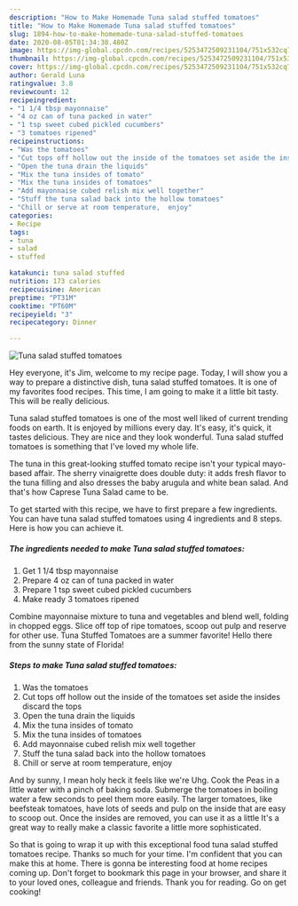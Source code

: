 ```yaml
---
description: "How to Make Homemade Tuna salad stuffed tomatoes"
title: "How to Make Homemade Tuna salad stuffed tomatoes"
slug: 1894-how-to-make-homemade-tuna-salad-stuffed-tomatoes
date: 2020-08-05T01:34:38.480Z
image: https://img-global.cpcdn.com/recipes/5253472509231104/751x532cq70/tuna-salad-stuffed-tomatoes-recipe-main-photo.jpg
thumbnail: https://img-global.cpcdn.com/recipes/5253472509231104/751x532cq70/tuna-salad-stuffed-tomatoes-recipe-main-photo.jpg
cover: https://img-global.cpcdn.com/recipes/5253472509231104/751x532cq70/tuna-salad-stuffed-tomatoes-recipe-main-photo.jpg
author: Gerald Luna
ratingvalue: 3.8
reviewcount: 12
recipeingredient:
- "1 1/4 tbsp mayonnaise"
- "4 oz can of tuna packed in water"
- "1 tsp sweet cubed pickled cucumbers"
- "3 tomatoes ripened"
recipeinstructions:
- "Was the tomatoes"
- "Cut tops off hollow out the inside of the tomatoes set aside the insides discard the tops"
- "Open the tuna drain the liquids"
- "Mix the tuna insides of tomato"
- "Mix the tuna insides of tomatoes"
- "Add mayonnaise cubed relish mix well together"
- "Stuff the tuna salad back into the hollow tomatoes"
- "Chill or serve at room temperature,  enjoy"
categories:
- Recipe
tags:
- tuna
- salad
- stuffed

katakunci: tuna salad stuffed 
nutrition: 173 calories
recipecuisine: American
preptime: "PT31M"
cooktime: "PT60M"
recipeyield: "3"
recipecategory: Dinner

---
```



![Tuna salad stuffed tomatoes](https://img-global.cpcdn.com/recipes/5253472509231104/751x532cq70/tuna-salad-stuffed-tomatoes-recipe-main-photo.jpg)

Hey everyone, it's Jim, welcome to my recipe page. Today, I will show you a way to prepare a distinctive dish, tuna salad stuffed tomatoes. It is one of my favorites food recipes. This time, I am going to make it a little bit tasty. This will be really delicious.

Tuna salad stuffed tomatoes is one of the most well liked of current trending foods on earth. It is enjoyed by millions every day. It's easy, it's quick, it tastes delicious. They are nice and they look wonderful. Tuna salad stuffed tomatoes is something that I've loved my whole life.

The tuna in this great-looking stuffed tomato recipe isn&#39;t your typical mayo-based affair. The sherry vinaigrette does double duty: it adds fresh flavor to the tuna filling and also dresses the baby arugula and white bean salad. And that&#39;s how Caprese Tuna Salad came to be.


To get started with this recipe, we have to first prepare a few ingredients. You can have tuna salad stuffed tomatoes using 4 ingredients and 8 steps. Here is how you can achieve it.

<!--inarticleads1-->

##### The ingredients needed to make Tuna salad stuffed tomatoes:

1. Get 1 1/4 tbsp mayonnaise
1. Prepare 4 oz can of tuna packed in water
1. Prepare 1 tsp sweet cubed pickled cucumbers
1. Make ready 3 tomatoes ripened


Combine mayonnaise mixture to tuna and vegetables and blend well, folding in chopped eggs. Slice off top of ripe tomatoes, scoop out pulp and reserve for other use. Tuna Stuffed Tomatoes are a summer favorite! Hello there from the sunny state of Florida! 

<!--inarticleads2-->

##### Steps to make Tuna salad stuffed tomatoes:

1. Was the tomatoes
1. Cut tops off hollow out the inside of the tomatoes set aside the insides discard the tops
1. Open the tuna drain the liquids
1. Mix the tuna insides of tomato
1. Mix the tuna insides of tomatoes
1. Add mayonnaise cubed relish mix well together
1. Stuff the tuna salad back into the hollow tomatoes
1. Chill or serve at room temperature,  enjoy


And by sunny, I mean holy heck it feels like we&#39;re Uhg. Cook the Peas in a little water with a pinch of baking soda. Submerge the tomatoes in boiling water a few seconds to peel them more easily. The larger tomatoes, like beefsteak tomatoes, have lots of seeds and pulp on the inside that are easy to scoop out. Once the insides are removed, you can use it as a little It&#39;s a great way to really make a classic favorite a little more sophisticated. 

So that is going to wrap it up with this exceptional food tuna salad stuffed tomatoes recipe. Thanks so much for your time. I'm confident that you can make this at home. There is gonna be interesting food at home recipes coming up. Don't forget to bookmark this page in your browser, and share it to your loved ones, colleague and friends. Thank you for reading. Go on get cooking!
